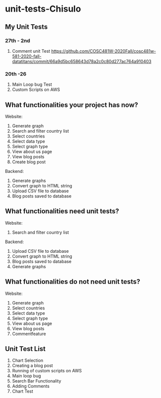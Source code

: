 # unit-tests-Chisulo

## My Unit Tests 
### 27th - 2nd
1. Comment unit Test https://github.com/COSC481W-2020Fall/cosc481w-581-2020-fall-datatitans/commit/66a9d5bc658643d78a2c0c80d277ac764a910403

### 20th -26
1. Main Loop bug Test
2. Custom Scripts on AWS


## What functionalities your project has now?

Website: 
1. Generate graph
2. Search and filter country list
3. Select countries
4. Select data type 
5. Select graph type
6. View about us page
7. View blog posts
8. Create blog post

Backend: 
1. Generate graphs 
2. Convert graph to HTML string
3. Upload CSV file to database
4. Blog posts saved to database



## What functionalities need unit tests?

Website: 
1. Search and filter country list

Backend: 
1. Upload CSV file to database
2. Convert graph to HTML string
3. Blog posts saved to database
4. Generate graphs



## What functionalities do not need unit tests?

Website: 
1. Generate graph
2. Select countries
3. Select data type
4. Select graph type
5. View about us page
6. View blog posts
7. Commentfeature


## Unit Test List
1. Chart Selection
2. Creating a blog post
3. Running of custom scripts on AWS
4. Main loop bug 
5. Search Bar Functionality
6. Adding Comments
7. Chart Test




